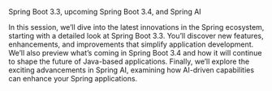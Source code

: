 Spring Boot 3.3, upcoming Spring Boot 3.4, and Spring AI

In this session, we’ll dive into the latest innovations in the Spring ecosystem, starting with a detailed look at Spring Boot 3.3.
You’ll discover new features, enhancements, and improvements that simplify application development.
We’ll also preview what’s coming in Spring Boot 3.4 and how it will continue to shape the future of Java-based applications.
Finally, we’ll explore the exciting advancements in Spring AI, examining how AI-driven capabilities can enhance your Spring applications.
